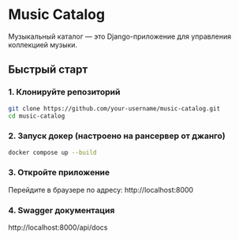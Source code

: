 # Music Catalog

Музыкальный каталог — это Django-приложение для управления коллекцией музыки.

## Быстрый старт

### 1. Клонируйте репозиторий

```bash
git clone https://github.com/your-username/music-catalog.git
cd music-catalog
```
### 2. Запуск докер (настроено на рансервер от джанго)
```bash
docker compose up --build
```
### 3. Откройте приложение
Перейдите в браузере по адресу: http://localhost:8000
### 4. Swagger документация

http://localhost:8000/api/docs
